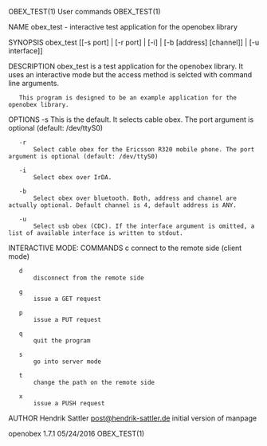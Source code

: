 OBEX_TEST(1)                                                       User commands                                                      OBEX_TEST(1)

NAME
       obex_test - interactive test application for the openobex library

SYNOPSIS
       obex_test [[-s port] | [-r port] | [-i] | [-b [address] [channel]] | [-u interface]]

DESCRIPTION
       obex_test is a test application for the openobex library. It uses an interactive mode but the access method is selcted with command line
       arguments.

       This program is designed to be an example application for the openobex library.

OPTIONS
       -s
           This is the default. It selects cable obex. The port argument is optional (default: /dev/ttyS0)

       -r
           Select cable obex for the Ericsson R320 mobile phone. The port argument is optional (default: /dev/ttyS0)

       -i
           Select obex over IrDA.

       -b
           Select obex over bluetooth. Both, address and channel are actually optional. Default channel is 4, default address is ANY.

       -u
           Select usb obex (CDC). If the interface argument is omitted, a list of available interface is written to stdout.

INTERACTIVE MODE: COMMANDS
       c
           connect to the remote side (client mode)

       d
           disconnect from the remote side

       g
           issue a GET request

       p
           issue a PUT request

       q
           quit the program

       s
           go into server mode

       t
           change the path on the remote side

       x
           issue a PUSH request

AUTHOR
       Hendrik Sattler <post@hendrik-sattler.de>
           initial version of manpage

openobex 1.7.1                                                      05/24/2016                                                        OBEX_TEST(1)
